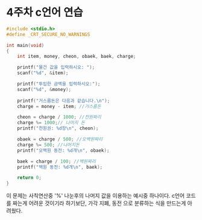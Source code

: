 # 4주차 c언어 연습

```c
#include <stdio.h>
#define _CRT_SECURE_NO_WARNINGS

int main(void)
{
    int item, money, cheon, obaek, baek, charge;

    printf("물건 값을 입력하시오: ");
    scanf("%d", &item);

    printf("투입한 금액을 입력하시오:");
    scanf("%d", &money);
    
    printf("거스름돈은 다음과 같습니다.\n");
    charge = money - item; //거스름돈

    cheon = charge / 1000; //천원짜리
    charge %= 1000;// 나머지 돈
    printf("천원권: %d장\n", cheon);

    obaek = charge / 500; //오백원짜리
    charge %= 500; //나머지돈
    printf("오백원 동전: %d개\n", obaek);

    baek = charge / 100; //백원짜리
    printf("백원 동전: %d개\n", baek);

    return 0;
}
```
이 문제는 사칙연산중 '%' 나눈후의 나머지 값을 이용하는 예시중 하나이다.
c언어 코드를 짜는게 어려운 것이기라 하기보단, 가각 지폐, 동전 으로 분류하는 식을 만드는게 아려웠다.
